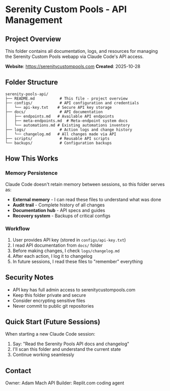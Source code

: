# Serenity Custom Pools - API Management

## Project Overview
This folder contains all documentation, logs, and resources for managing the Serenity Custom Pools webapp via Claude Code's API access.

**Website**: https://serenitycustompools.com
**Created**: 2025-10-28

## Folder Structure

```
serenity-pools-api/
├── README.md           # This file - project overview
├── configs/            # API configuration and credentials
│   └── api-key.txt    # Secure API key storage
├── docs/               # API documentation
│   ├── endpoints.md   # Available API endpoints
│   ├── meta-endpoints.md  # Meta-endpoint system docs
│   └── automations.md # Existing automations inventory
├── logs/               # Action logs and change history
│   └── changelog.md   # All changes made via API
├── scripts/            # Reusable API scripts
└── backups/            # Configuration backups
```

## How This Works

### Memory Persistence
Claude Code doesn't retain memory between sessions, so this folder serves as:
- **External memory** - I can read these files to understand what was done
- **Audit trail** - Complete history of all changes
- **Documentation hub** - API specs and guides
- **Recovery system** - Backups of critical configs

### Workflow
1. User provides API key (stored in `configs/api-key.txt`)
2. I read API documentation from `docs/` folder
3. Before making changes, I check `logs/changelog.md`
4. After each action, I log it to changelog
5. In future sessions, I read these files to "remember" everything

## Security Notes
- API key has full admin access to serenitycustompools.com
- Keep this folder private and secure
- Consider encrypting sensitive files
- Never commit to public git repositories

## Quick Start (Future Sessions)
When starting a new Claude Code session:
1. Say: "Read the Serenity Pools API docs and changelog"
2. I'll scan this folder and understand the current state
3. Continue working seamlessly

## Contact
Owner: Adam Mach
API Builder: Replit.com coding agent
